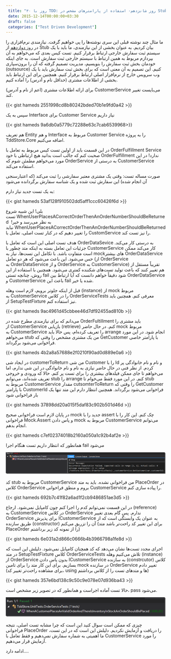 ```yaml
---
 title: "۳۰ روز با TDD: روز شانزدهم- استفاده از پارامترهای مشخص در Stub ها" 
 date: 2015-12-14T00:00:00+03:30
 draft: false 
 categories: ["Test Driven Development"]
---
```

ما مثال چند نوشته قبلی این سری نوشته‌ها را پی خواهیم گرفت. نیازمندی نرم‌افزاری را در [روز دوازدهم](/post/107-۳۰-روز-با-tdd--روز-دوازدهم---کار-با-stub-ها/) از Stub بیان کردیم. به عنوان بخشی از این نیازمندی، ما باید با یک سیستم ثبت سفارش خارجی ارتباط برقرار کنیم. تست کیس بعدی که می‌خواهم به آن بپردازم مربوط به همین ارتباط با سیستم خارجی ثبت سفارش است. به جای اینکه خودمان بخش ثبت سفارش را بنویسیم، مدیریت تصمیم گرفته که آن را برون‌سپاری (outsource) کنیم. این تصمیم به آن معنی است که برای بخش ثبت سفارش باید با یک وب سرویس خارج از نرم‌افزار اصلی ارتباط برقرار کنیم. همچنین برای این ارتباط باید بخشی از اطلاعات مشتری (حداقل نام و آدرس) را آماده کنیم.



برای ارائه اطلاعات مشتری (اعم از نام و آدرس) CustomerService می‌بایست تغییر کند.


{{< gist hameds 2551998cd8b80242bded70b1e9fd0a42 >}}

سپس به یک Interface برای Customer Service نیاز داریم

{{< gist hameds 9a6db0a5779c72288e63c7cab6539968>}}

هم تعریف Entity و هم Interface مربوط به Customer Service را به پروژه TddStore.Core اضافه می‌کنیم.



در این قسمت باید از اولین تست کیس مربوط به تعامل با OrderFulfillment Service صحبت کنم که جالب است بدانید هیچ ارتباطی با خود OrderFulfillment ندارد! در این مورد می‌خواهم مطمئن شوم که OrderService به درستی از CustomerService استفاده می‌کند.



صورت مساله تست: وقتی یک مشتری معتبر سفارشی را ثبت می‌کند (که اعتبارسنجی آن انجام شده) این سفارش ثبت شده و یک شناسه سفارش برگردانده می‌شود

به یک تست جدید نیاز دارم:


{{< gist hameds 53af128f910502dd5aff1ccc60426f6d >}}

بلی! این شبیه شروع تست WhenUserPlacesACorrectOrderThenAnOrderNumberShouldBeReturned  به نظر می‌رسد و خیر! نباید WhenUserPlacesACorrectOrderThenAnOrderNumberShouldBeReturned را تغییر دهیم که در کنار تست اصلی، تعامل با CustomService را نیز تست کند.



هدف تست اصلی این است که تعامل با OrderDataSevice به درستی کار می‌کند. جزئیات این تعامل بسته به اینکه متد چطور با CustomerService کار می‌کند ممکن است متفاوت باشد. با تکامل این تست‌ها، نیاز به mock‌های بیشتر OrderDataService حس می‌شود. این باعث می‌شود که هر دو تعامل (از OrderService به OrderDataService و از OrderService به CustomerService) تقریباً مستقل از هم تغییر کنند که باعث تولید تست‌های شکننده کمتری می‌شود. همچنین با استفاده از این روش، چنانچه تستی fail شود دقیقاً خواهم دانست که آیا ارتباط بین OrderDataService و CustomerService باعث این fail شده یا خیر.



قبل از اینکه جلوتر برویم، لازم است وهله (instance) از mock مربوط به CustomerService را در کلاس OrderServiceTests معرفی کنم. همچنین باید از SetupTestFixture نیز استفاده کنم.


{{< gist hameds 9ac4961d45cbbee46d7df92455ad810b >}}

می‌دانم که برای نیازمندی مطرح شده در OrderFultillment باید مشتری را از CustomerService بازیابی (retrieve) کنم. در حال حاضر mock مربوط به CustomerService را تعریف کرده‌ام، پس حالا باید arrange انجام شود. در این مورد می‌خواهم stub من یک مشتری مشخص را وقتی که GetCustomer با پارامتر خاصی فراخوانی می‌شود برگرداند.


{{< gist hameds 4b2a8a57688e2f0210f90ad0d889e0a6 >}}


در ایجاد شی customerToReturn من شی Customer را با Id و نام و نام خانوادگی پر کردم. از نظر فنی در حال حاضر نیازی به نام و نام خانوادگی در این شی ندارم، اما می‌خواهم تا جای ممکن فیلدهای بیشتری را برای تست پر کنم. حالا که ورودی و خروجی تعریف شده‌اند، می‌توانم stub را arrange کنم. در این مورد فقط می‌خوام تا stub مربوط به CustomerService مقدار cutsomterToReturn را وقتی که GetCustomer با پارامتر CustomerId فراخوانی می‌شود برگرداند. همچنین انتظار دارم این متد تنها یک بار فراخوانی شود

{{< gist hameds 37898dd20a015f5daf83c902b501d46d >}}

در پایان لازم است فراخوانی صحیح mock جدید را با assert چک کنم. این کار را با فراخوانی Mock.Assert و پاس دادن mock مربوط به CustomerService می‌توانم انجام بدهم.


{{< gist hameds c7ef02374018b2160a050a1c92b4af2e >}}

همانطور که انتظار داریم تست هنگام اجرا fail می‌شود







![](/oldimg/image_thumb10f068238bf23-png.png)

کد stub‌ مربوط به CustomerService من فراخوانی نشده. باید به متد PlaceOrder در کلاس OrderService بروم و منطق فراخوانی CustomerService را پیاده سازی کنم.


{{< gist hameds 692b7c41f82a6ad1f2cb9486851ae3d5 >}}

در این قسمت نمی‌توانم کدم را اجرا کنم چون کامپایل نمی‌شود. ارجاع (reference) به CustomerService در کلاس OrderService ندارم. پس گام بعدی تغییر OrderService برای پذیرش ICustomerService به عنوان یک وابستگی است که از طریق سازنده (constructor) آن را تزریق می‌کنم (برای این تغییر کد راحت‌تر باشد متد PlaceOrder را از نمونه کد زیر برداشتم)



{{< gist hameds 6e031a2d866c0666b4b3966798a1fe8d >}}

اجرای مجدد تست‌ها نشان می‌دهد که کد همچنان کامپایل نمی‌شود. دلیلش این است که در متد SetupTestFixture کلاس OrderServiceTests تلاش می‌کنیم وهله (instance) از OrderService بدون پاس دادن ICustomerService به سازنده (constrcutor) کلاس بسازیم. برای این کار متد را برای تامین mock در سازنده OrderService تغییر دادم (برای مشاهده راحت‌تر تغییر کد، using ها و متدهای تست را از کلاس برداشتم)

{{< gist hameds 357e6bd138c9c50c9e078e07d936ba43 >}}

حالا تست آماده اجراست و همانطور که در تصویر زیر مشخص است، pass می‌شود.



![](/oldimg/image_thumb3d3df4781c285-png.png)

چیزی که ممکن است سوال کنید این است که چرا مشابه تست اصلی، نتیجه فراخوانی PlaceOrder را دریافت و آزمایش نکردیم. دلیلش این است که در این تست، ما اهمیتی به شماره سفارش نمی‌دهیم و فقط تعامل با CustomerService را مورد آزمایش قرار می‌دهیم.





ادامه دارد....

